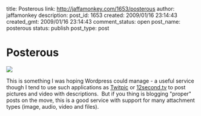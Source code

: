 title: Posterous
link: http://jaffamonkey.com/1653/posterous
author: jaffamonkey
description: 
post_id: 1653
created: 2009/01/16 23:14:43
created_gmt: 2009/01/16 23:14:43
comment_status: open
post_name: posterous
status: publish
post_type: post

# Posterous

![](http://posterous.com/images/homepage/posterous_logo.png)  


This is something I was hoping Wordpress could manage - a useful service though I tend to use such applications as [Twitpic](http://www.twitpic.com) or [12second.tv](http://www.12second.tv) to post pictures and video with descriptions.  But if you thing is blogging "proper" posts on the move, this is a good service with support for many attachment types (image, audio, video and files).